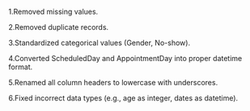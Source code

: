 1.Removed missing values.

2.Removed duplicate records.

3.Standardized categorical values (Gender, No-show).

4.Converted ScheduledDay and AppointmentDay into proper datetime format.

5.Renamed all column headers to lowercase with underscores.

6.Fixed incorrect data types (e.g., age as integer, dates as datetime).